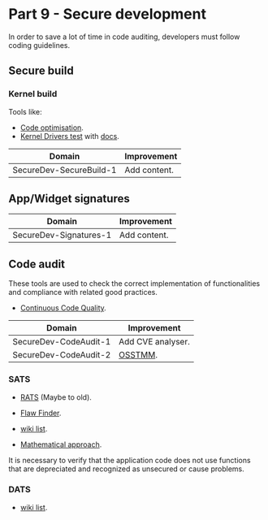 # Part 9 - Secure development

In order to save a lot of time in code auditing, developers must follow coding guidelines.

## Secure build

### Kernel build

Tools like:

- [Code optimisation](https://github.com/jduck/lk-reducer).
- [Kernel Drivers test](https://github.com/ucsb-seclab/dr_checker) with [docs](https://www.usenix.org/system/files/conference/usenixsecurity17/sec17-machiry.pdf).

<!-- todo -->

Domain                  | Improvement
----------------------- | ------------
SecureDev-SecureBuild-1 | Add content.

<!-- endtodo -->

## App/Widget signatures

<!-- todo -->

Domain                 | Improvement
---------------------- | ------------
SecureDev-Signatures-1 | Add content.

<!-- endtodo -->

## Code audit

These tools are used to check the correct implementation of functionalities and
compliance with related good practices.

- [Continuous Code Quality](https://www.sonarqube.org/).

<!-- todo -->

Domain                | Improvement
--------------------- | -----------------------------------------------------
SecureDev-CodeAudit-1 | Add CVE analyser.
SecureDev-CodeAudit-2 | [OSSTMM](http://www.isecom.org/mirror/OSSTMM.3.pdf).

<!-- endtodo -->

### SATS

- [RATS](https://github.com/andrew-d/rough-auditing-tool-for-security) (Maybe to old).
- [Flaw Finder](https://www.dwheeler.com/flawfinder/).

- [wiki list](https://en.wikipedia.org/wiki/List_of_tools_for_static_code_analysis).

- [Mathematical approach](https://perso.univ-rennes1.fr/david.lubicz/planches/David_Pichardie.pdf).

It is necessary to verify that the application code does not use functions that
are depreciated and recognized as unsecured or cause problems.

### DATS

- [wiki list](https://en.wikipedia.org/wiki/Dynamic_program_analysis#Example_tools).
